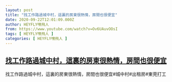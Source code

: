 ```yaml
---
layout: post
title: "找工作路過城中村，這裏的房東很熱情，房間也很便宜"
date: 2020-09-22T12:01:09.000Z
author: HEYFLY嘿飛人
from: https://www.youtube.com/watch?v=Ov6UAuvOOsI
tags: [ HEYFLY嘿飛人 ]
categories: [ HEYFLY嘿飛人 ]
---
```

<!--1600776069000-->
[找工作路過城中村，這裏的房東很熱情，房間也很便宜](https://www.youtube.com/watch?v=Ov6UAuvOOsI)
------

<div>
找工作路過城中村，這裏的房東很熱情，房間也很便宜#城中村#出租房#東莞打工
</div>
